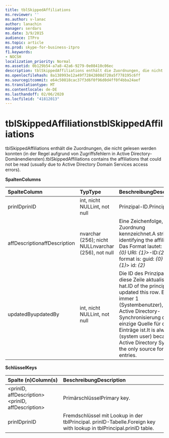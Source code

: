 ```yaml
---
title: tblSkippedAffiliations
ms.reviewer: ''
ms.author: v-lanac
author: lanachin
manager: serdars
ms.date: 3/9/2015
audience: ITPro
ms.topic: article
ms.prod: skype-for-business-itpro
f1.keywords:
- NOCSH
localization_priority: Normal
ms.assetid: 0b129b54-a7a8-42a6-9279-0e08410c06ec
description: tblSkippedAffiliations enthält die Zuordnungen, die nicht gelesen werden konnten (in der Regel aufgrund von Zugriffsfehlern in Active Directory-Domänendiensten).
ms.openlocfilehash: 8a138993e12a49f72842808d720a5f778195c6ff
ms.sourcegitcommit: e64c50818cac37f3d6f0f96d0d4ff0f4bba24aef
ms.translationtype: MT
ms.contentlocale: de-DE
ms.lasthandoff: 02/06/2020
ms.locfileid: "41812013"
---
```

# <a name="tblskippedaffiliations"></a><span data-ttu-id="4b2e7-103">tblSkippedAffiliations</span><span class="sxs-lookup"><span data-stu-id="4b2e7-103">tblSkippedAffiliations</span></span>
 
<span data-ttu-id="4b2e7-104">tblSkippedAffiliations enthält die Zuordnungen, die nicht gelesen werden konnten (in der Regel aufgrund von Zugriffsfehlern in Active Directory-Domänendiensten).</span><span class="sxs-lookup"><span data-stu-id="4b2e7-104">tblSkippedAffiliations contains the affiliations that could not be read (usually due to Active Directory Domain Services access errors).</span></span>
  
<span data-ttu-id="4b2e7-105">**Spalten**</span><span class="sxs-lookup"><span data-stu-id="4b2e7-105">**Columns**</span></span>

|<span data-ttu-id="4b2e7-106">**Spalte**</span><span class="sxs-lookup"><span data-stu-id="4b2e7-106">**Column**</span></span>|<span data-ttu-id="4b2e7-107">**Typ**</span><span class="sxs-lookup"><span data-stu-id="4b2e7-107">**Type**</span></span>|<span data-ttu-id="4b2e7-108">**Beschreibung**</span><span class="sxs-lookup"><span data-stu-id="4b2e7-108">**Description**</span></span>|
|:-----|:-----|:-----|
|<span data-ttu-id="4b2e7-109">prinID</span><span class="sxs-lookup"><span data-stu-id="4b2e7-109">prinID</span></span>  <br/> |<span data-ttu-id="4b2e7-110">int, nicht NULL</span><span class="sxs-lookup"><span data-stu-id="4b2e7-110">int, not null</span></span>  <br/> |<span data-ttu-id="4b2e7-111">Prinzipal-ID.</span><span class="sxs-lookup"><span data-stu-id="4b2e7-111">Principal ID.</span></span>  <br/> |
|<span data-ttu-id="4b2e7-112">affDescription</span><span class="sxs-lookup"><span data-stu-id="4b2e7-112">affDescription</span></span>  <br/> |<span data-ttu-id="4b2e7-113">nvarchar (256); nicht NULL</span><span class="sxs-lookup"><span data-stu-id="4b2e7-113">nvarchar (256), not null</span></span>  <br/> |<span data-ttu-id="4b2e7-114">Eine Zeichenfolge, die die Zuordnung kennzeichnet.</span><span class="sxs-lookup"><span data-stu-id="4b2e7-114">A string identifying the affiliation.</span></span>  <br/> <span data-ttu-id="4b2e7-115">Das Format lautet: GUID: _{0}_ URI: _{1}_>-ID:_{2}_</span><span class="sxs-lookup"><span data-stu-id="4b2e7-115">The format is: guid:  _{0}_ uri: _{1}_> id:  _{2}_</span></span> <br/> |
|<span data-ttu-id="4b2e7-116">updatedBy</span><span class="sxs-lookup"><span data-stu-id="4b2e7-116">updatedBy</span></span>  <br/> |<span data-ttu-id="4b2e7-117">int, nicht NULL</span><span class="sxs-lookup"><span data-stu-id="4b2e7-117">int, not null</span></span>  <br/> |<span data-ttu-id="4b2e7-118">Die ID des Prinzipals, der diese Zeile aktualisiert hat.</span><span class="sxs-lookup"><span data-stu-id="4b2e7-118">ID of the principal that updated this row.</span></span> <span data-ttu-id="4b2e7-119">Es ist immer 1 (Systembenutzer), da die Active Directory-Synchronisierung die einzige Quelle für diese Einträge ist.</span><span class="sxs-lookup"><span data-stu-id="4b2e7-119">It is always 1 (system user) because Active Directory Sync is the only source for these entries.</span></span>  <br/> |
   
<span data-ttu-id="4b2e7-120">**Schlüssel**</span><span class="sxs-lookup"><span data-stu-id="4b2e7-120">**Keys**</span></span>

|<span data-ttu-id="4b2e7-121">**Spalte (n)**</span><span class="sxs-lookup"><span data-stu-id="4b2e7-121">**Column(s)**</span></span>|<span data-ttu-id="4b2e7-122">**Beschreibung**</span><span class="sxs-lookup"><span data-stu-id="4b2e7-122">**Description**</span></span>|
|:-----|:-----|
|<span data-ttu-id="4b2e7-123">\<prinID, affDescription\></span><span class="sxs-lookup"><span data-stu-id="4b2e7-123">\<prinID, affDescription\></span></span>  <br/> |<span data-ttu-id="4b2e7-124">Primärschlüssel</span><span class="sxs-lookup"><span data-stu-id="4b2e7-124">Primary key.</span></span>  <br/> |
|<span data-ttu-id="4b2e7-125">prinID</span><span class="sxs-lookup"><span data-stu-id="4b2e7-125">prinID</span></span>  <br/> |<span data-ttu-id="4b2e7-126">Fremdschlüssel mit Lookup in der tblPrincipal. prinID-Tabelle.</span><span class="sxs-lookup"><span data-stu-id="4b2e7-126">Foreign key with lookup in tblPrincipal.prinID table.</span></span>  <br/> |
   

